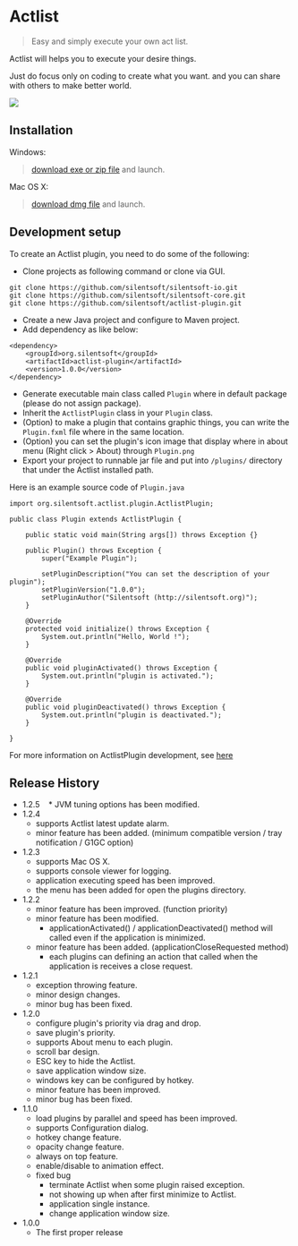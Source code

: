 # Actlist
> Easy and simply execute your own act list.


Actlist will helps you to execute your desire things.

Just do focus only on coding to create what you want. and you can share with others to make better world.

![](http://silentsoft.org/actlist/images/preview.png)

## Installation

Windows:
> [download exe or zip file](http://silentsoft.org/actlist/archives/) and launch.

Mac OS X:
> [download dmg file](http://silentsoft.org/actlist/archives/) and launch.

## Development setup

To create an Actlist plugin, you need to do some of the following:
* Clone projects as following command or clone via GUI.
```
git clone https://github.com/silentsoft/silentsoft-io.git
git clone https://github.com/silentsoft/silentsoft-core.git
git clone https://github.com/silentsoft/actlist-plugin.git
```
* Create a new Java project and configure to Maven project.
* Add dependency as like below:
```
<dependency>
	<groupId>org.silentsoft</groupId>
	<artifactId>actlist-plugin</artifactId>
	<version>1.0.0</version>
</dependency>
```
* Generate executable main class called `Plugin` where in default package (please do not assign package).
* Inherit the `ActlistPlugin` class in your `Plugin` class.
* (Option) to make a plugin that contains graphic things, you can write the `Plugin.fxml` file where in the same location.
* (Option) you can set the plugin's icon image that display where in about menu (Right click > About) through `Plugin.png`
* Export your project to runnable jar file and put into `/plugins/` directory that under the Actlist installed path.

Here is an example source code of `Plugin.java`
```
import org.silentsoft.actlist.plugin.ActlistPlugin;

public class Plugin extends ActlistPlugin {
    
    public static void main(String args[]) throws Exception {}
    
    public Plugin() throws Exception {
        super("Example Plugin");
        
        setPluginDescription("You can set the description of your plugin");
        setPluginVersion("1.0.0");
        setPluginAuthor("Silentsoft (http://silentsoft.org)");
    }
    
    @Override
    protected void initialize() throws Exception {
        System.out.println("Hello, World !");
    }
    
    @Override
    public void pluginActivated() throws Exception {
        System.out.println("plugin is activated.");
    }
    
    @Override
    public void pluginDeactivated() throws Exception {
        System.out.println("plugin is deactivated.");
    }

}
```

For more information on ActlistPlugin development, see [here](https://github.com/silentsoft/actlist-plugin)

## Release History

* 1.2.5
    * JVM tuning options has been modified.
* 1.2.4
    * supports Actlist latest update alarm.
    * minor feature has been added. (minimum compatible version / tray notification / G1GC option)
* 1.2.3
    * supports Mac OS X.
    * supports console viewer for logging.
    * application executing speed has been improved.
    * the menu has been added for open the plugins directory.
* 1.2.2
    * minor feature has been improved. (function priority)
    * minor feature has been modified.
      * applicationActivated() / applicationDeactivated() method will called even if the application is minimized.
    * minor feature has been added. (applicationCloseRequested method)
      * each plugins can defining an action that called when the application is receives a close request.
* 1.2.1
    * exception throwing feature.
    * minor design changes.
    * minor bug has been fixed.
* 1.2.0
    * configure plugin's priority via drag and drop.
    * save plugin's priority.
    * supports About menu to each plugin.
    * scroll bar design.
    * ESC key to hide the Actlist.
    * save application window size.
    * windows key can be configured by hotkey.
    * minor feature has been improved.
    * minor bug has been fixed.
* 1.1.0
    * load plugins by parallel and speed has been improved.
    * supports Configuration dialog.
    * hotkey change feature.
    * opacity change feature.
    * always on top feature.
    * enable/disable to animation effect.
    * fixed bug
      * terminate Actlist when some plugin raised exception.
      * not showing up when after first minimize to Actlist.
      * application single instance.
      * change application window size.
* 1.0.0
    * The first proper release
